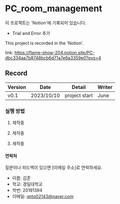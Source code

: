 # PC_room_management

이 프로젝트는 'Notion'에 기록되어 있습니다.
+ Trial and Error 추가

This project is recorded in the 'Notion'.

link: https://flame-show-204.notion.site/PC-dbc334aa7b8748bcb6d71a7e6a3359e0?pvs=4

## Record

| Version | Date       | Detail           | Writer        |
| ------- | ---------- | ---------------- | ------------- |
| v0.1    | 2023/10/10 | project start    | June          |


### 실행 방법

1. 제작중

2. 제작중

3. 제작중

#### 연락처

질문이나 피드백이 있으면 [이메일 주소]로 연락하세요.

 - 이름: 김준
 - 학교: 경일대학교
 - 학번: 20191394
 - 이메일: qnto02143@naver.com
